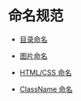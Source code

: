 # 命名规范

* [目录命名](dir.md)

* [图片命名](image.md)

* [HTML/CSS 命名](htmlcss.md)

* [ClassName 命名](class.md)